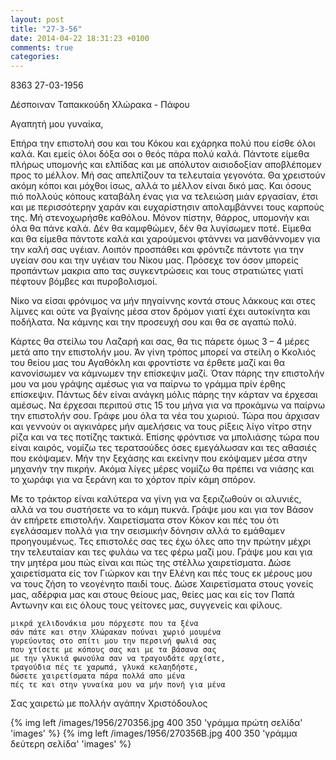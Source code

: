 ```yaml
---
layout: post
title: "27-3-56"
date: 2014-04-22 18:31:23 +0100
comments: true
categories:
---
```


8363 27-03-1956

 Δέσποιναν Ταπακκούδη Χλώρακα - Πάφου

Αγαπητή μου γυναίκα,


Επήρα την επιστολή σου και του Κόκου και εχάρηκα πολύ που είσθε όλοι καλά. Και εμείς όλοι δόξα σοι ο θεός πάρα πολύ καλά. Πάντοτε είμεθα πλήρως υπομονής και ελπίδας και με απόλυτον αισιοδοξίαν αποβλέπομεν προς το μέλλον. Μή σας απελπίζουν τα τελευταία γεγονότα. Θα χρειστούν ακόμη κόποι και μόχθοι ίσως, αλλά το μέλλον είναι δικό μας. Και όσους πιό πολλούς κόπους καταβάλη ένας για να τελειώση μιάν εργασίαν, έτσι και με περισσότερην χαράν και ευχαρίστησιν απολαμβάννει τους καρπούς της. Μή στενοχωρήσθε καθόλου. Μόνον πίστην, θάρρος, υπομονήν και όλα θα πάνε καλά. Δέν θα καμφθώμεν, δέν θα λυγίσωμεν ποτέ. Είμεθα και θα είμεθα πάντοτε καλά και χαρούμενοι φτάννει να μανθάννομεν για την καλή σας υγέιαν. Λοιπόν προσπάθει και φρόντιζε πάντοτε για την υγείαν σου και την υγέιαν του Νίκου μας. Πρόσεχε τον όσον μπορείς προπάντων μακρια απο τας συγκεντρώσεις και τους στρατιώτες γιατί πέφτουν βόμβες και πυροβολισμοί.

Νίκο να είσαι φρόνιμος να μήν πηγαίννης κοντά στους λάκκους και στες λίμνες και ούτε να βγαίνης μέσα στον δρόμον γιατί έχει αυτοκίνητα και ποδήλατα. Να κάμνης και την προσευχή σου και θα σε αγαπώ πολύ.

Κάρτες θα στείλω του Λαζαρή και σας, θα τις πάρετε όμως 3 – 4 μέρες μετά απο την επιστολήν μου. Άν γίνη τρόπος μπορεί να στείλη ο Κκολιός του θείου μας του Αγαθόκλη και φροντίστε να έρθετε μαζί
και θα κανονίσωμεν να κάμνωμεν την επίσκεψιν μαζί. Όταν πάρης την επιστολήν μου να μου γράψης αμέσως για να παίρνω το γράμμα πρίν έρθης επίσκεψιν. Πάντως δέν είναι ανάγκη μόλις πάρης την κάρταν να έρχεσαι αμέσως. Να έρχεσαι περιπού στις 15 του μήνα για να προκάμνω να παίρνω την επιστολήν σου. Γράφε μου όλα τα νέα του χωριού. Τώρα που άρχισαν και γεννούν οι αγκινάρες μήν αμελήσεις να τους ρίξεις λίγο νίτρο στην ρίζα και να τες ποτίζης τακτικά. Επίσης φρόντισε να μπολιάσης τώρα που είναι καιρός, νομίζω τες τερατσούδες όσες εμεγάλωσαν και τες αθασιές που εκόψαμεν. Μήν την ξεχάσης και εκείνην που εκόψαμεν μέσα στην μηχανήν την πικρήν. Ακόμα λίγες μέρες νομίζω θα πρέπει να νιάσης και το χωράφι για να ξεράνη και το χόρτον πρίν κάμη σπόρον.

Με το τράκτορ είναι καλύτερα να γίνη για να ξεριζωθούν οι αλυνιές, αλλά να του συστήσετε να το κάμη πυκνά. Γράψε μου και για τον Βάσον άν επήρετε επιστολήν. Χαιρετίσματα στον Κόκον και πές του ότι εγελάσαμεν πολλά για την σεισμικήν δόνησιν αλλά το εμάθαμεν προηγουμένως. Τες επιστολές σας τες έχω όλες απο την πρώτην μέχρι την τελευταίαν και τες φυλάω να τες φέρω μαζί μου. Γράψε μου και για την μητέρα μου πώς είναι και πώς της στέλλω χαιρετίσματα. Δώσε χαιρετίσματα είς τον Γιώρκον και την Ελένη και πές τους εκ μέρους μου να τους ζήση το νεογένητο παιδί τους. Δώσε Χαιρετίσματα στους γονείς μας, αδέρφια μας και στους θείους μας, θείες μας και είς τον Παπά Αντωνην και εις όλους τους γείτονες μας, συγγενείς και φίλους.

	μικρά χελιδονάκια μου πόρχεστε που τα ξένα
	σάν πάτε και στην Χλώρακαν πούναι χωριό μουμένα
	γυρεύοντας στο σπίτι μου την περσινή φωλιά σας
	που χτίσετε με κόπους σας και με τα βάσανα σας
	με την γλυκιά φωνούλα σαν να τραγουδάτε αρχίστε,
	τραγούδια πές τε χαρωπά, γλυκά κελαηδήστε,
	δώσετε χαιρετίσματα πάρα πολλά απο μένα
	πές τε και στην γυναίκα μου να μήν πονή για μένα

Σας χαιρετώ με πολλήν αγάπην Χριστόδουλος

{% img left /images/1956/270356.jpg 400 350 'γράμμα πρώτη σελίδα' 'images' %}
{% img left /images/1956/270356B.jpg 400 350 'γράμμα δεύτερη σελίδα' 'images' %}
